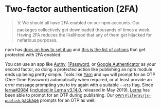 # Two-factor authentication (2FA)

> :skull_and_crossbones: We should all have 2FA enabled on our npm accounts. Our packages collectively get downloaded thousands of times a week. Having 2FA reduces the likelihood that any of them get hijacked for nefarious purposes.

npm has [docs on how to set it up](https://docs.npmjs.com/configuring-two-factor-authentication) and [this is the list of actions](https://docs.npmjs.com/about-two-factor-authentication) that get protected with 2FA enabled.

You can use an app like [Authy](https://authy.com/), [1Password](https://1password.com/), or [Google Authenticator](https://support.google.com/accounts/answer/1066447?hl=en&ref_topic=2954345) as your second factor, so doing a protected action like publishing an npm module ends up being pretty simple. Tools like [Yarn](https://classic.yarnpkg.com/) and `npm` will prompt for an OTP (One-Time Password) automatically when required, or at least provide an error message prompting you to try again with a suitable `--otp` flag. Since [lerna#2084](https://github.com/lerna/lerna/pull/2084) ([included in Lerna v3.14.0](https://github.com/lerna/lerna/blob/main/CHANGELOG.md#3140-2019-05-14), released in May 2019), [Lerna](https://github.com/lerna/lerna) has been able to prompt for an OTP during publishing. Our [own `@liferay/js-publish` package](../../../projects/npm-tools/packages/js-publish) prompts for an OTP as well.

